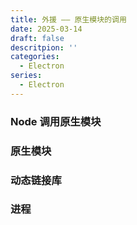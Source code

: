 ```yaml
---
title: 外援 —— 原生模块的调用
date: 2025-03-14
draft: false
descritpion: ''
categories:
  - Electron
series:
  - Electron
---
```

### Node 调用原生模块
### 原生模块
### 动态链接库
### 进程